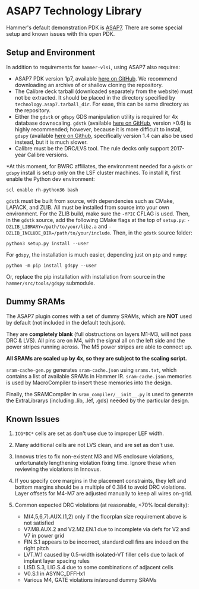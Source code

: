 ASAP7 Technology Library
========================

Hammer's default demonstration PDK is [ASAP7](http://asap.asu.edu/asap/). There are some special setup and known issues with this open PDK.

Setup and Environment
---------------------

In addition to requirements for `hammer-vlsi`, using ASAP7 also requires:
- ASAP7 PDK version 1p7, available [here on GitHub](https://github.com/The-OpenROAD-Project/asap7). We recommend downloading an archive of or shallow cloning the repository.
- The Calibre deck tarball (downloaded separately from the website) must not be extracted. It should be placed in the directory specified by `technology.asap7.tarball_dir`. For ease, this can be same directory as the repository.
- Either the `gdstk` or `gdspy` GDS manipulation utility is required for 4x database downscaling. `gdstk` (available [here on GitHub](https://github.com/heitzmann/gdstk), version >0.6) is highly recommended; however, because it is more difficult to install, `gdspy` (available [here on Github](https://github.com/heitzmann/gdspy/releases), specifically version 1.4 can also be used instead, but it is much slower.
- Calibre must be the DRC/LVS tool.  The rule decks only support 2017-year Calibre versions.

\*At this moment, for BWRC affiliates, the environment needed for a `gdstk` or `gdspy` install is setup only on the LSF cluster machines. To install it, first enable the Python dev environment:
```
scl enable rh-python36 bash
```
`gdstk` must be built from source, with dependencies such as CMake, LAPACK, and ZLIB. All must be installed from source into your own environment. For the ZLIB build, make sure the `-fPIC` CFLAG is used. Then, in the `gdstk` source, add the following CMake flags at the top of `setup.py`: `-DZLIB_LIBRARY=/path/to/your/libz.a` and `-DZLIB_INCLUDE_DIR=/path/to/your/include`. Then, in the `gdstk` source folder:
```
python3 setup.py install --user
```
For `gdspy`, the installation is much easier, depending just on `pip` and `numpy`:
```
python -m pip install gdspy --user
```
Or, replace the pip installation with installation from source in the `hammer/src/tools/gdspy` submodule.

Dummy SRAMs
-----------

The ASAP7 plugin comes with a set of dummy SRAMs, which are **NOT** used by default (not included in the default tech.json).

They are **completely blank** (full obstructions on layers M1-M3, will not pass DRC & LVS).
All pins are on M4, with the signal all on the left side and the power stripes running across. The M5 power stripes are able to connect up.

**All SRAMs are scaled up by 4x, so they are subject to the scaling script.**

`sram-cache-gen.py` generates `sram-cache.json` using `srams.txt`, which contains a list of available SRAMs in Hammer IR. `sram-cache.json` memories is used by MacroCompiler to insert these memories into the design.

Finally, the SRAMCompiler in `sram_compiler/__init__.py` is used to generate the ExtraLibrarys (including .lib, .lef, .gds) needed by the particular design.

Known Issues
------------

1. `ICG*DC*` cells are set as don't use due to improper LEF width.

2. Many additional cells are not LVS clean, and are set as don't use.

3. Innovus tries to fix non-existent M3 and M5 enclosure violations, unfortunately lengthening violation fixing time. Ignore these when reviewing the violations in Innovus.

4. If you specify core margins in the placement constraints, they left and bottom margins should be a multiple of 0.384 to avoid DRC violations. Layer offsets for M4-M7 are adjusted manually to keep all wires on-grid.

5. Common expected DRC violations (at reasonable, <70% local density):
   - M(4,5,6,7).AUX.(1,2) only if the floorplan size requirement above is not satisfied
   - V7.M8.AUX.2 and V2.M2.EN.1 due to incomplete via defs for V2 and V7 in power grid
   - FIN.S.1 appears to be incorrect, standard cell fins are indeed on the right pitch
   - LVT.W.1 caused by 0.5-width isolated-VT filler cells due to lack of implant layer spacing rules
   - LISD.S.3, LIG.S.4 due to some combinations of adjacent cells
   - V0.S.1 in ASYNC\_DFFHx1
   - Various M4, GATE violations in/around dummy SRAMs
